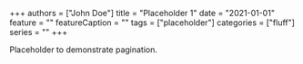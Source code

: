 +++
authors = ["John Doe"]
title = "Placeholder 1"
date = "2021-01-01"
feature = ""
featureCaption = ""
tags = ["placeholder"]
categories = ["fluff"]
series = ""
+++

Placeholder to demonstrate pagination.
